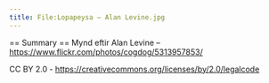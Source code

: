 ```yaml
---
title: File:Lopapeysa – Alan Levine.jpg
---
```


== Summary ==
Mynd eftir Alan Levine – https://www.flickr.com/photos/cogdog/5313957853/

CC BY 2.0 - https://creativecommons.org/licenses/by/2.0/legalcode